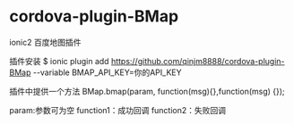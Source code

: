# cordova-plugin-BMap
ionic2  百度地图插件

插件安装 $ ionic plugin add https://github.com/qinjm8888/cordova-plugin-BMap --variable BMAP_API_KEY=你的API_KEY

插件中提供一个方法 BMap.bmap(param, function(msg){},function(msg) {});

param:参数可为空 function1：成功回调 function2：失败回调
